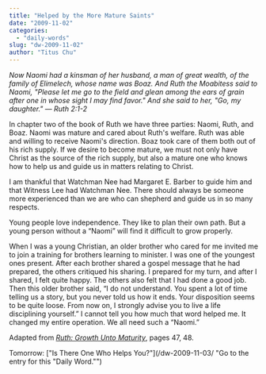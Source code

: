 ```yaml
---
title: "Helped by the More Mature Saints"
date: "2009-11-02"
categories: 
  - "daily-words"
slug: "dw-2009-11-02"
author: "Titus Chu"
---
```


_Now Naomi had a kinsman of her husband, a man of great wealth, of the family of Elimelech, whose name was Boaz. And Ruth the Moabitess said to Naomi, "Please let me go to the field and glean among the ears of grain after one in whose sight I may find favor." And she said to her, "Go, my daughter." — Ruth 2:1-2_

In chapter two of the book of Ruth we have three parties: Naomi, Ruth, and Boaz. Naomi was mature and cared about Ruth's welfare. Ruth was able and willing to receive Naomi's direction. Boaz took care of them both out of his rich supply. If we desire to become mature, we must not only have Christ as the source of the rich supply, but also a mature one who knows how to help us and guide us in matters relating to Christ.

I am thankful that Watchman Nee had Margaret E. Barber to guide him and that Witness Lee had Watchman Nee. There should always be someone more experienced than we are who can shepherd and guide us in so many respects.

Young people love independence. They like to plan their own path. But a young person without a “Naomi” will find it difficult to grow properly.

When I was a young Christian, an older brother who cared for me invited me to join a training for brothers learning to minister. I was one of the youngest ones present. After each brother shared a gospel message that he had prepared, the others critiqued his sharing. I prepared for my turn, and after I shared, I felt quite happy. The others also felt that I had done a good job. Then this older brother said, “I do not understand. You spent a lot of time telling us a story, but you never told us how it ends. Your disposition seems to be quite loose. From now on, I strongly advise you to live a life disciplining yourself.” I cannot tell you how much that word helped me. It changed my entire operation. We all need such a “Naomi.”

Adapted from [_Ruth: Growth Unto Maturity_](/book-ruth/ "Go to the entry for this book."), pages 47, 48.

Tomorrow: ["Is There One Who Helps You?"](/dw-2009-11-03/ "Go to the entry for this "Daily Word."")
